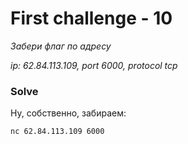 # First challenge - 10
_Забери флаг по адресу_

_ip: 62.84.113.109, port 6000, protocol tcp_

### Solve

Ну, собственно, забираем:
```commandline
nc 62.84.113.109 6000
```